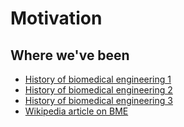 # Motivation


## Where we've been

* [History of biomedical engineering 1](https://booksite.elsevier.com/samplechapters/9780122386626/9780122386626.PDF)
* [History of biomedical engineering 2](https://ieeexplore.ieee.org/document/4121766)
* [History of biomedical engineering 3](https://prezi.com/lwiouiq6sa6c/history-of-biomedical-engineering-english/)
* [Wikipedia article on BME](https://en.wikipedia.org/wiki/Biomedical_engineering)
